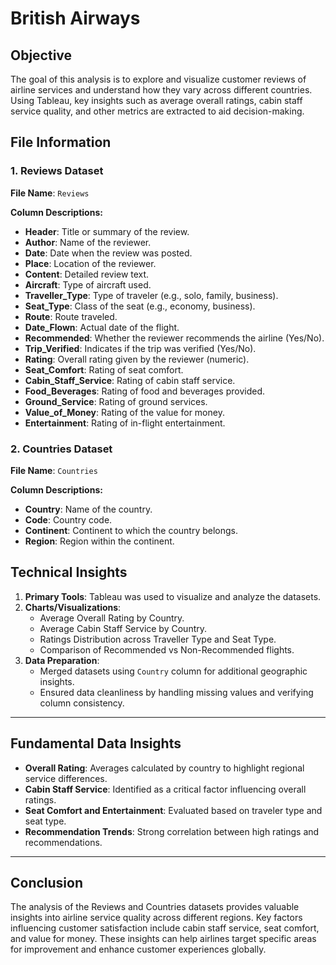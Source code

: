 # British Airways 

## Objective
The goal of this analysis is to explore and visualize customer reviews of airline services and understand how they vary across different countries. Using Tableau, key insights such as average overall ratings, cabin staff service quality, and other metrics are extracted to aid decision-making.

## File Information

### 1. Reviews Dataset

**File Name**: `Reviews`

**Column Descriptions:**
- **Header**: Title or summary of the review.
- **Author**: Name of the reviewer.
- **Date**: Date when the review was posted.
- **Place**: Location of the reviewer.
- **Content**: Detailed review text.
- **Aircraft**: Type of aircraft used.
- **Traveller_Type**: Type of traveler (e.g., solo, family, business).
- **Seat_Type**: Class of the seat (e.g., economy, business).
- **Route**: Route traveled.
- **Date_Flown**: Actual date of the flight.
- **Recommended**: Whether the reviewer recommends the airline (Yes/No).
- **Trip_Verified**: Indicates if the trip was verified (Yes/No).
- **Rating**: Overall rating given by the reviewer (numeric).
- **Seat_Comfort**: Rating of seat comfort.
- **Cabin_Staff_Service**: Rating of cabin staff service.
- **Food_Beverages**: Rating of food and beverages provided.
- **Ground_Service**: Rating of ground services.
- **Value_of_Money**: Rating of the value for money.
- **Entertainment**: Rating of in-flight entertainment.

### 2. Countries Dataset
**File Name**: `Countries`

**Column Descriptions:**
- **Country**: Name of the country.
- **Code**: Country code.
- **Continent**: Continent to which the country belongs.
- **Region**: Region within the continent.


## Technical Insights
1. **Primary Tools**: Tableau was used to visualize and analyze the datasets.
2. **Charts/Visualizations**:
   - Average Overall Rating by Country.
   - Average Cabin Staff Service by Country.
   - Ratings Distribution across Traveller Type and Seat Type.
   - Comparison of Recommended vs Non-Recommended flights.
3. **Data Preparation**:
   - Merged datasets using `Country` column for additional geographic insights.
   - Ensured data cleanliness by handling missing values and verifying column consistency.

---

## Fundamental Data Insights
- **Overall Rating**: Averages calculated by country to highlight regional service differences.
- **Cabin Staff Service**: Identified as a critical factor influencing overall ratings.
- **Seat Comfort and Entertainment**: Evaluated based on traveler type and seat type.
- **Recommendation Trends**: Strong correlation between high ratings and recommendations.

---

## Conclusion
The analysis of the Reviews and Countries datasets provides valuable insights into airline service quality across different regions. Key factors influencing customer satisfaction include cabin staff service, seat comfort, and value for money. These insights can help airlines target specific areas for improvement and enhance customer experiences globally.



